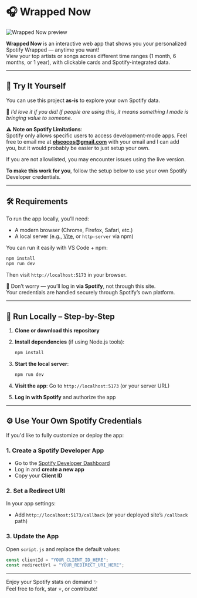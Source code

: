 # 🎧 Wrapped Now

![Wrapped Now preview](example.png)

**Wrapped Now** is an interactive web app that shows you your personalized Spotify Wrapped — anytime you want!  
View your top artists or songs across different time ranges (1 month, 6 months, or 1 year), with clickable cards and Spotify-integrated data.

---

## 🚀 Try It Yourself

You can use this project **as-is** to explore your own Spotify data.

💬 _I’d love it if you did! If people are using this, it means something I made is bringing value to someone._

⚠️ **Note on Spotify Limitations**:  
Spotify only allows specific users to access development-mode apps. Feel free to email me at **olscocos@gmail.com** with your email and I can add you, but it would probably be easier to just setup your own.

If you are not allowlisted, you may encounter issues using the live version.

**To make this work for you**, follow the setup below to use your own Spotify Developer credentials.

---

## 🛠 Requirements

To run the app locally, you’ll need:

- A modern browser (Chrome, Firefox, Safari, etc.)
- A local server (e.g., [Vite](https://vitejs.dev/), or `http-server` via npm)

You can run it easily with VS Code + npm:

```bash
npm install
npm run dev
```

Then visit `http://localhost:5173` in your browser.

🔐 Don’t worry — you’ll log in **via Spotify**, not through this site.  
Your credentials are handled securely through Spotify’s own platform.

---

## 🧪 Run Locally – Step-by-Step

1. **Clone or download this repository**

2. **Install dependencies** (if using Node.js tools):
   ```bash
   npm install
   ```

3. **Start the local server**:
   ```bash
   npm run dev
   ```

4. **Visit the app**:
   Go to `http://localhost:5173` (or your server URL)

5. **Log in with Spotify** and authorize the app

---

## ⚙️ Use Your Own Spotify Credentials

If you'd like to fully customize or deploy the app:

### 1. Create a Spotify Developer App

- Go to the [Spotify Developer Dashboard](https://developer.spotify.com/dashboard/applications)
- Log in and **create a new app**
- Copy your **Client ID**

### 2. Set a Redirect URI

In your app settings:
- Add `http://localhost:5173/callback` (or your deployed site’s `/callback` path)

### 3. Update the App

Open `script.js` and replace the default values:

```js
const clientId = "YOUR_CLIENT_ID_HERE";
const redirectUrl = "YOUR_REDIRECT_URI_HERE";
```

---

Enjoy your Spotify stats on demand ✨  
Feel free to fork, star ⭐, or contribute!
